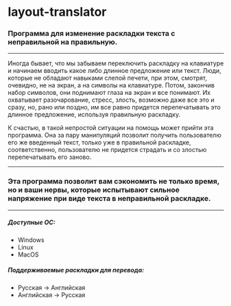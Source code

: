 # layout-translator
### Программа для изменение раскладки текста с неправильной на правильную.
***
Иногда бывает, что мы забываем переключить раскладку на клавиатуре и начинаем вводить какое либо длинное предложение или текст. Люди, которые не обладают навыками слепой печети, при этом, смотрят, очевидно, не на экран, а на символы на клавиатуре. Потом, закончив набор символов, они поднимают глаза на экран и все понимают. Их охватывает разочарование, стресс, злость, возможно даже все это и сразу, но, рано или поздно, им все равно придется перепечатывать это длинное предложение, используя правильную раскладку.

К счастью, в такой непростой ситуации на помощь может прийти эта программа. Она за пару манипуляций позволит получить пользователю его же введенный текст, только уже в правильной раскладке, соответственно, пользователю не придется страдать и со злостью перепечатывать его заново. 
***
### Эта программа позволит вам сэкономить не только время, но и ваши нервы, которые испытывают сильное напряжение при виде текста в неправильной раскладке.
***
##### Доступные ОС:
- Windows 
- Linux 
- MacOS
##### Поддерживаемые раскладки для перевода:
- Русская -> Английская
- Английская -> Русская
